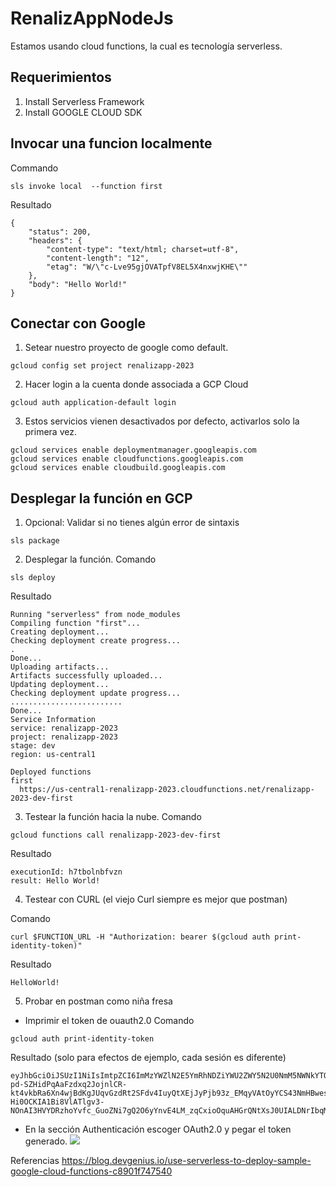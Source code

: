 # RenalizAppNodeJs

Estamos usando cloud functions, la cual es tecnología serverless.

## Requerimientos
1. Install Serverless Framework 
2. Install GOOGLE CLOUD SDK

## Invocar una funcion localmente
Commando

```
sls invoke local  --function first
```

Resultado

```
{
    "status": 200,
    "headers": {
        "content-type": "text/html; charset=utf-8",
        "content-length": "12",
        "etag": "W/\"c-Lve95gjOVATpfV8EL5X4nxwjKHE\""
    },
    "body": "Hello World!"
}
```

## Conectar con Google 
1. Setear nuestro proyecto de google como default.

```
gcloud config set project renalizapp-2023
```

2. Hacer login a la cuenta donde associada a GCP Cloud

```
gcloud auth application-default login
```

3. Estos servicios vienen desactivados por defecto, activarlos solo la
   primera vez.

```
gcloud services enable deploymentmanager.googleapis.com
gcloud services enable cloudfunctions.googleapis.com
gcloud services enable cloudbuild.googleapis.com
```

## Desplegar la función en GCP
1. Opcional: Validar si no tienes algún error de sintaxis

```
sls package
```

2. Desplegar la función.
Comando

```
sls deploy 
```

Resultado

```
Running "serverless" from node_modules
Compiling function "first"...
Creating deployment...
Checking deployment create progress...
.
Done...
Uploading artifacts...
Artifacts successfully uploaded...
Updating deployment...
Checking deployment update progress...
.........................
Done...
Service Information
service: renalizapp-2023
project: renalizapp-2023
stage: dev
region: us-central1

Deployed functions
first
  https://us-central1-renalizapp-2023.cloudfunctions.net/renalizapp-2023-dev-first
```

3. Testear la función hacia la nube.
Comando

```
gcloud functions call renalizapp-2023-dev-first
```

Resultado

```
executionId: h7tbolnbfvzn
result: Hello World!
```

4. Testear con CURL (el viejo Curl siempre es mejor que postman)

Comando

```
curl $FUNCTION_URL -H "Authorization: bearer $(gcloud auth print-identity-token)"
```

Resultado

```
HelloWorld!
```
5. Probar en postman como niña fresa

- Imprimir el token de ouauth2.0
Comando

```
gcloud auth print-identity-token
```

Resultado (solo para efectos de ejemplo, cada sesión es diferente)

```
eyJhbGciOiJSUzI1NiIsImtpZCI6ImMzYWZlN2E5YmRhNDZiYWU2ZWY5N2U0NmM5NWNkYTQ4OTEyZTU5NzkiLCJ0eXAiOiJKV1QifQ.eyJpc3MiOiJodHRwczovL2FjY291bnRzLmdvb2dsZS5jb20iLCJhenAiOiIzMjU1NTk0MDU1OS5hcHBzLmdvb2dsZXVzZXJjb250ZW50LmNvbSIsImF1ZCI6IjMyNTU1OTQwNTU5LmFwcHMuZ29vZ2xldXNlcmNvbnRlbnQuY29tIiwic3ViIjoiMTE1NzUyNzAxMDk3MDk3MjgyNTMwIiwiZW1haWwiOiJyZW5hbGl6YXBwQGdtYWlsLmNvbSIsImVtYWlsX3ZlcmlmaWVkIjp0cnVlLCJhdF9oYXNoIjoiNFl1ZGdVRFhXNmFxcUVESV9FUnVwUSIsImlhdCI6MTY5MjQxNTExOCwiZXhwIjoxNjkyNDE4NzE4fQ.Y_S1fp0d_0AFbZZ6x3bClovk_GG9iDhv6qSX6RiiCa1afnbbPtIyu3Rr-pd-SZHidPqAaFzdxq2JojnlCR-kt4vkbRa6Xn4wjBdKgJUqvGzdRt2SFdv4IuyQtXEjJyPjb93z_EMqyVAtOyYCS43NmHBwesovuHic9GY3NMXIiTtUYThLUiDlKHyIUx4qYvWnLd8S86m-Hi0OCKIA1Bi8VlATlgv3-NOnAI3HVYDRzhoYvfc_GuoZNi7gQ2O6yYnvE4LM_zqCxioOquAHGrQNtXsJ0UIALDNrIbqMBTxXLQFQSNOSYCdMmFOdjpbHizzPuafvs6Rrx5hauAEMkfUOCA
```

- En la sección Authenticación escoger OAuth2.0 y pegar el token generado.
![](./img/postman.png)



Referencias
https://blog.devgenius.io/use-serverless-to-deploy-sample-google-cloud-functions-c8901f747540

